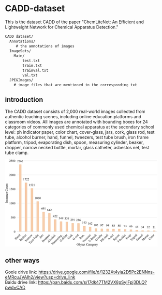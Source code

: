 # CADD-dataset
This is the dataset CADD of the paper "ChemLiteNet: An Efficient and Lightweight Network for Chemical Apparatus Detection."

```
CADD dataset/
  Annotations/
     # the annotations of images
  ImageSets/
  	Main/
		test.txt
		train.txt
		trainval.txt
		val.txt
  JPEGImages/
    # image files that are mentioned in the corresponding txt

```

## introduction
The CADD dataset consists of 2,000 real-world images collected from authentic teaching scenes, including online education platforms and classroom videos. All images are annotated with bounding boxes for 24 categories of commonly used chemical apparatus at the secondary school level: ph indicator paper, color chart, cover-glass, jars, cork, glass rod, test tube, alcohol burner, hand, funnel, tweezers, test tube brush, iron frame platform, tripod, evaporating dish, spoon, measuring cylinder, beaker, dropper, narrow necked bottle, mortar, glass catheter, asbestos net, test tube clamp.

![image](https://github.com/XuannLii/CADD-dataset/blob/main/distribution.jpg)

## other ways
Goole drive link: https://drive.google.com/file/d/1232Xt4yia2D5Pc2ENNns-eMRcuJVAIh2/view?usp=drive_link<br>
Baidu drive link: https://pan.baidu.com/s/17dk47TM2VX8pSyIFpj3DLQ?pwd=CAD





